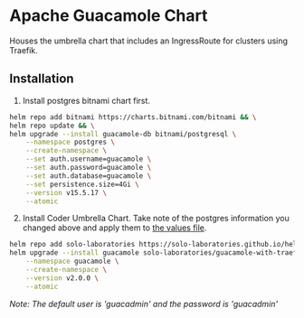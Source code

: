# Apache Guacamole Chart
Houses the umbrella chart that includes an IngressRoute for clusters using Traefik. 

## Installation
1. Install postgres bitnami chart first.
```bash
helm repo add bitnami https://charts.bitnami.com/bitnami && \
helm repo update && \
helm upgrade --install guacamole-db bitnami/postgresql \
    --namespace postgres \
    --create-namespace \
    --set auth.username=guacamole \
    --set auth.password=guacamole \
    --set auth.database=guacamole \
    --set persistence.size=4Gi \
    --version v15.5.17 \
    --atomic
```
2. Install Coder Umbrella Chart. Take note of the postgres information you changed above and apply them to [the values file](coder/values.yaml).
```bash
helm repo add solo-laboratories https://solo-laboratories.github.io/helm-charts && \
helm upgrade --install guacamole solo-laboratories/guacamole-with-traefik \
    --namespace guacamole \
    --create-namespace \
    --version v2.0.0 \
    --atomic
```

*Note: The default user is 'guacadmin' and the password is 'guacadmin'*
